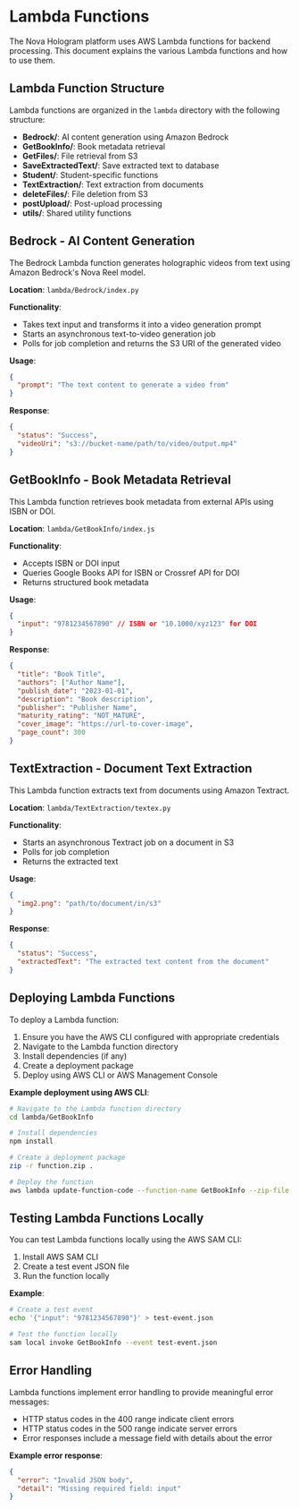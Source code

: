# Lambda Functions

The Nova Hologram platform uses AWS Lambda functions for backend processing. This document explains the various Lambda functions and how to use them.

## Lambda Function Structure

Lambda functions are organized in the `lambda` directory with the following structure:

- **Bedrock/**: AI content generation using Amazon Bedrock
- **GetBookInfo/**: Book metadata retrieval
- **GetFiles/**: File retrieval from S3
- **SaveExtractedText/**: Save extracted text to database
- **Student/**: Student-specific functions
- **TextExtraction/**: Text extraction from documents
- **deleteFiles/**: File deletion from S3
- **postUpload/**: Post-upload processing
- **utils/**: Shared utility functions

## Bedrock - AI Content Generation

The Bedrock Lambda function generates holographic videos from text using Amazon Bedrock's Nova Reel model.

**Location**: `lambda/Bedrock/index.py`

**Functionality**:
- Takes text input and transforms it into a video generation prompt
- Starts an asynchronous text-to-video generation job
- Polls for job completion and returns the S3 URI of the generated video

**Usage**:
```json
{
  "prompt": "The text content to generate a video from"
}
```

**Response**:
```json
{
  "status": "Success",
  "videoUri": "s3://bucket-name/path/to/video/output.mp4"
}
```

## GetBookInfo - Book Metadata Retrieval

This Lambda function retrieves book metadata from external APIs using ISBN or DOI.

**Location**: `lambda/GetBookInfo/index.js`

**Functionality**:
- Accepts ISBN or DOI input
- Queries Google Books API for ISBN or Crossref API for DOI
- Returns structured book metadata

**Usage**:
```json
{
  "input": "9781234567890" // ISBN or "10.1000/xyz123" for DOI
}
```

**Response**:
```json
{
  "title": "Book Title",
  "authors": ["Author Name"],
  "publish_date": "2023-01-01",
  "description": "Book description",
  "publisher": "Publisher Name",
  "maturity_rating": "NOT_MATURE",
  "cover_image": "https://url-to-cover-image",
  "page_count": 300
}
```

## TextExtraction - Document Text Extraction

This Lambda function extracts text from documents using Amazon Textract.

**Location**: `lambda/TextExtraction/textex.py`

**Functionality**:
- Starts an asynchronous Textract job on a document in S3
- Polls for job completion
- Returns the extracted text

**Usage**:
```json
{
  "img2.png": "path/to/document/in/s3"
}
```

**Response**:
```json
{
  "status": "Success",
  "extractedText": "The extracted text content from the document"
}
```

## Deploying Lambda Functions

To deploy a Lambda function:

1. Ensure you have the AWS CLI configured with appropriate credentials
2. Navigate to the Lambda function directory
3. Install dependencies (if any)
4. Create a deployment package
5. Deploy using AWS CLI or AWS Management Console

**Example deployment using AWS CLI**:
```bash
# Navigate to the Lambda function directory
cd lambda/GetBookInfo

# Install dependencies
npm install

# Create a deployment package
zip -r function.zip .

# Deploy the function
aws lambda update-function-code --function-name GetBookInfo --zip-file fileb://function.zip
```

## Testing Lambda Functions Locally

You can test Lambda functions locally using the AWS SAM CLI:

1. Install AWS SAM CLI
2. Create a test event JSON file
3. Run the function locally

**Example**:
```bash
# Create a test event
echo '{"input": "9781234567890"}' > test-event.json

# Test the function locally
sam local invoke GetBookInfo --event test-event.json
```

## Error Handling

Lambda functions implement error handling to provide meaningful error messages:

- HTTP status codes in the 400 range indicate client errors
- HTTP status codes in the 500 range indicate server errors
- Error responses include a message field with details about the error

**Example error response**:
```json
{
  "error": "Invalid JSON body",
  "detail": "Missing required field: input"
}
```
